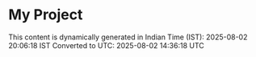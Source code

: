 # My Project

This content is dynamically generated in Indian Time (IST): 2025-08-02 20:06:18 IST
Converted to UTC: 2025-08-02 14:36:18 UTC
